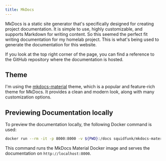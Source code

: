 ```yaml
---
title: MkDocs
---
```


MkDocs is a static site generator that's specifically designed for creating project documentation. It is simple to use, highly customizable, and supports Markdown for writing content. So this seemed the perfect fit writing documentation for my homelab project. This is what's being used to generate the documentation for this website.

If you look at the top right corner of the page, you can find a reference to the GitHub repository where the documentation is hosted.

## Theme
I'm using the [mkdocs-material](https://squidfunk.github.io/mkdocs-material/) theme, which is a popular and feature-rich theme for MkDocs. It provides a clean and modern look, along with many customization options.

## Previewing Documentation locally
To preview the documentation locally, the following Docker command is used:

```bash
docker run --rm -it -p 8000:8000 -v ${PWD}:/docs squidfunk/mkdocs-material
```

This command runs the MkDocs Material Docker image and serves the documentation on `http://localhost:8000`.

